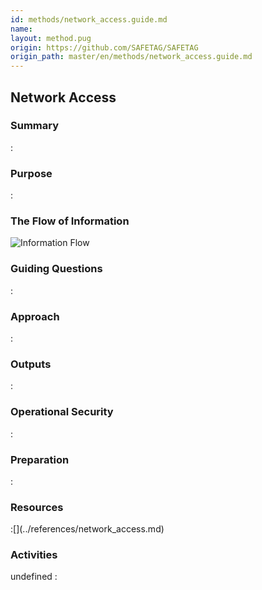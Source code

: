 ```yaml
---
id: methods/network_access.guide.md
name: 
layout: method.pug
origin: https://github.com/SAFETAG/SAFETAG
origin_path: master/en/methods/network_access.guide.md
---
```

## Network Access

### Summary
:[](../methods/network_access/summary.md)
### Purpose
:[](../methods/network_access/purpose.md)
### The Flow of Information
![ Information Flow](images/info_flows/network_access.svg)

### Guiding Questions
:[](../methods/network_access/guiding_questions.md)
### Approach
:[](../methods/network_access/approaches.md)
### Outputs
:[](../methods/network_access/output.md)
### Operational Security
:[](../methods/network_access/operational_security.md)
### Preparation
:[](../methods/network_access/preparation.md)



### Resources

<div class="greybox">
:[](../references/network_access.md)
</div>

### Activities

undefined
:[](../references/footnotes.md)

